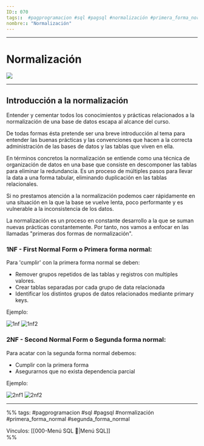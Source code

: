 ```yaml
---
ID:: 070
tags::  #pagprogramacion #sql #pagsql #normalización #primera_forma_normal #segunda_forma_normal
nombre:: "Normalización"
---
```


___
# Normalización
![](https://youtu.be/md5qdEsRkXo?t=2079)

___
## Introducción a la normalización

Entender y cementar todos los conocimientos y prácticas relacionados a la normalización de una base de datos escapa al alcance del curso.

De todas formas ésta pretende ser una breve introducción al tema para entender las buenas prácticas y las convenciones que hacen a la correcta administración de las bases de datos y las tablas que viven en ella.

En términos concretos la normalización se entiende como una técnica de organización de datos en una base que consiste en descomponer las tablas para eliminar la redundancia. Es un proceso de múltiples pasos para llevar la data a una forma tabular, eliminando duplicación en las tablas relacionales.

Si no prestamos atención a la normalización podemos caer rápidamente en una situación en la que la base se vuelve lenta, poco performante y es vulnerable a la inconsistencia de los datos.

La normalización es un proceso en constante desarrollo a la que se suman nuevas prácticas constantemente. Por tanto, nos vamos a enfocar en las llamadas "primeras dos formas de normalización".

### 1NF - First Normal Form o Primera forma normal:

Para 'cumplir' con la primera forma normal se deben:

- Remover grupos repetidos de las tablas y registros con multiples valores.
- Crear tablas separadas por cada grupo de data relacionada
- Identificar los distintos grupos de datos relacionados mediante primary keys.

Ejemplo:

![1nf](https://drive.google.com/uc?id=1M8jL2lreS0zSSSyK-5dGhaEITA3qi2aB) ![1nf2](https://drive.google.com/uc?id=19WTmJXm4CUKZa7SkClPlVvJc0Z7A-YYX)

### 2NF - Second Normal Form o Segunda forma normal:

Para acatar con la segunda forma normal debemos:

- Cumplir con la primera forma
- Asegurarnos que no exista dependencia parcial

Ejemplo:

![2nf1](https://drive.google.com/uc?id=1N4-aDF9me83Khum2HkBsUFd62oseZiaT) ![2nf2](https://drive.google.com/uc?id=1xwiORvH2-9Oz1Uw-xt-sL_Jd4hWetyQo)

___
%%
tags: #pagprogramacion #sql #pagsql #normalización #primera_forma_normal #segunda_forma_normal

Vínculos:  [[000-Menú SQL 📃|Menú SQL]]   
%%